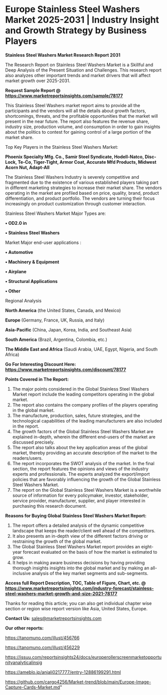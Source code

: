  # Europe Stainless Steel Washers Market 2025-2031 | Industry Insight and Growth Strategy by Business Players

<strong>Stainless Steel Washers Market Research Report 2031</strong>

The Research Report on Stainless Steel Washers Market is a Skillful and Deep Analysis of the Present Situation and Challenges. This research report also analyzes other important trends and market drivers that will affect market growth over 2025-2031.

<strong>Request Sample Report @ <a href=https://www.marketreportsinsights.com/sample/78177>https://www.marketreportsinsights.com/sample/78177</a></strong>

This Stainless Steel Washers market report aims to provide all the participants and the vendors will all the details about growth factors, shortcomings, threats, and the profitable opportunities that the market will present in the near future. The report also features the revenue share, industry size, production volume, and consumption in order to gain insights about the politics to contest for gaining control of a large portion of the market share.

Top Key Players in the Stainless Steel Washers Market:

<strong>Phoenix Specialty Mfg. Co., Samir Steel Syndicate, Hodell-Natco, Disc-Lock, Te-Co, Tiger-Tight, Armor Coat, Accurate Mfd Products, Midwest Acorn Nut, Adapt-All</strong>

The Stainless Steel Washers Industry is severely competitive and fragmented due to the existence of various established players taking part in different marketing strategies to increase their market share. The vendors operating in the market are profiled based on price, quality, brand, product differentiation, and product portfolio. The vendors are turning their focus increasingly on product customization through customer interaction.

Stainless Steel Washers Market Major Types are:

<strong>• OD2.0 in

• Stainless Steel Washers</strong>

Market Major end-user applications :

<strong>• Automotive

• Machinery & Equipment

• Airplane

• Structural Applications

• Other</strong>

Regional Analysis

</u><strong><b>North America</b></strong> (the United States, Canada, and Mexico)

<strong><b>Europe </b></strong>(Germany, France, UK, Russia, and Italy)

<strong><b>Asia-Pacific</b></strong> (China, Japan, Korea, India, and Southeast Asia)

<strong><b>South America</b></strong> (Brazil, Argentina, Colombia, etc.)

<strong><b>The Middle East and Africa</b></strong> (Saudi Arabia, UAE, Egypt, Nigeria, and South Africa)

<strong>Go For Interesting Discount Here: <a href=https://www.marketreportsinsights.com/discount/78177>https://www.marketreportsinsights.com/discount/78177</a></strong>

<strong>Points Covered in The Report:</strong>
<ol>
  <li>The major points considered in the Global Stainless Steel Washers Market report include the leading competitors operating in the global market.</li>
  <li>The report also contains the company profiles of the players operating in the global market.</li>
  <li>The manufacture, production, sales, future strategies, and the technological capabilities of the leading manufacturers are also included in the report.</li>
  <li>The growth factors of the Global Stainless Steel Washers Market are explained in-depth, wherein the different end-users of the market are discussed precisely.</li>
  <li>The report also talks about the key application areas of the global market, thereby providing an accurate description of the market to the readers/users.</li>
  <li>The report incorporates the SWOT analysis of the market. In the final section, the report features the opinions and views of the industry experts and professionals. The experts analyzed the export/import policies that are favorably influencing the growth of the Global Stainless Steel Washers Market.</li>
  <li>The report on the Global Stainless Steel Washers Market is a worthwhile source of information for every policymaker, investor, stakeholder, service provider, manufacturer, supplier, and player interested in purchasing this research document.</li>
</ol>
<strong>Reasons for Buying Global Stainless Steel Washers Market Report:</strong>

<ol>
  <li>The report offers a detailed analysis of the dynamic competitive landscape that keeps the reader/client well ahead of the competitors.</li>
  <li>It also presents an in-depth view of the different factors driving or restraining the growth of the global market.</li>
  <li>The Global Stainless Steel Washers Market report provides an eight-year forecast evaluated on the basis of how the market is estimated to grow.</li>
  <li>It helps in making aware business decisions by having providing thorough insights insights into the global market and by making an all-inclusive analysis of the key market segments and sub-segments.</li>
</ol>
<strong>Access full Report Description, TOC, Table of Figure, Chart, etc. @ <a href=https://www.marketreportsinsights.com/industry-forecast/stainless-steel-washers-market-growth-and-size-2021-78177>https://www.marketreportsinsights.com/industry-forecast/stainless-steel-washers-market-growth-and-size-2021-78177</a></strong>


Thanks for reading this article; you can also get individual chapter wise section or region wise report version like Asia, United States, Europe.

<strong>Contact Us:</strong>
sales@marketreportsinsights.com

<strong>Our other reports:</strong>

<a href=https://tanomuno.com/illust/456766>https://tanomuno.com/illust/456766</a>

<a href=https://tanomuno.com/illust/456229>https://tanomuno.com/illust/456229</a>

<a href=https://issuu.com/reportsinsights24/docs/europerollerscreenmarketopportunityanalyticalinsig>https://issuu.com/reportsinsights24/docs/europerollerscreenmarketopportunityanalyticalinsig</a>

<a href=https://ameblo.jp/anjali0217777/entry-12886199291.html>https://ameblo.jp/anjali0217777/entry-12886199291.html</a>

<a href=https://github.com/cargo4256/Market-trend/blob/main/Europe-Image-Capture-Cards-Market.md>https://github.com/cargo4256/Market-trend/blob/main/Europe-Image-Capture-Cards-Market.md</a>"

